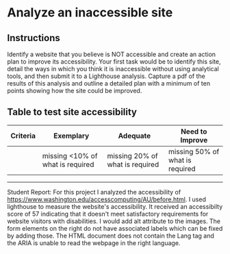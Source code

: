 # Analyze an inaccessible site

## Instructions

Identify a website that you believe is NOT accessible and create an action plan to improve its accessibility.
Your first task would be to identify this site, detail the ways in which you think it is inaccessible without using analytical tools, and then submit it to a Lighthouse analysis. Capture a pdf of the results of this analysis and outline a detailed plan with a minimum of ten points showing how the site could be improved.

## Table to test site accessibility

| Criteria | Exemplary | Adequate | Need to Improve |
|----------|-----------|----------|----------------|
|          | missing <10% of what is required | missing 20% of what is required | missing 50% of what is required |

----
Student Report: For this project I analyzed the accessibility of https://www.washington.edu/accesscomputing/AU/before.html. I used lighthouse to measure the website's accessibility. It received an accessibilty score of 57 indicating that it doesn't meet satisfactory requirements for website visitors with disabilities. I would add alt attribute to the images. The form elements on the right do not have associated labels which can be fixed by adding those. The HTML document does not contain the Lang tag and the ARIA is unable to read the webpage in the right language.
